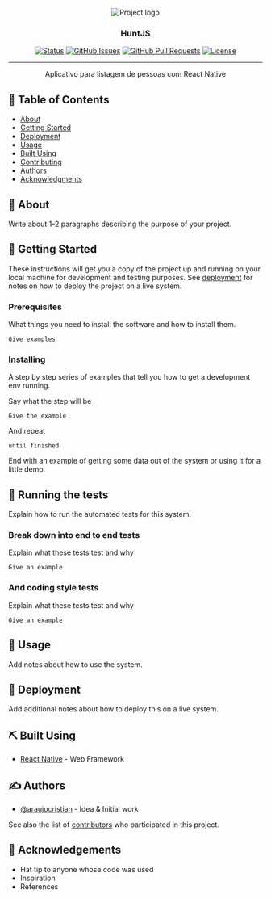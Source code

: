 <p align="center">
  <img src="./src/asserts/logo@3x.png" alt="Project logo"></a>
</p>

<h3 align="center">HuntJS</h3>

<div align="center">

[![Status](https://img.shields.io/badge/status-active-success.svg)]()
[![GitHub Issues](https://img.shields.io/github/issues/araujocristian/huntjs.svg)](https://github.com/araujocristian/huntjs/issues)
[![GitHub Pull Requests](https://img.shields.io/github/issues-pr/araujocristian/huntjs.svg)](https://github.com/araujocristian/huntjs/pulls)
[![License](https://img.shields.io/badge/license-MIT-blue.svg)](/LICENSE)

</div>

---

<p align="center"> Aplicativo para listagem de pessoas com React Native
    <br> 
</p>

## 📝 Table of Contents

- [About](#about)
- [Getting Started](#getting_started)
- [Deployment](#deployment)
- [Usage](#usage)
- [Built Using](#built_using)
- [Contributing](../CONTRIBUTING.md)
- [Authors](#authors)
- [Acknowledgments](#acknowledgement)

## 🧐 About <a name = "about"></a>

Write about 1-2 paragraphs describing the purpose of your project.

## 🏁 Getting Started <a name = "getting_started"></a>

These instructions will get you a copy of the project up and running on your local machine for development and testing purposes. See [deployment](#deployment) for notes on how to deploy the project on a live system.

### Prerequisites

What things you need to install the software and how to install them.

```
Give examples
```

### Installing

A step by step series of examples that tell you how to get a development env running.

Say what the step will be

```
Give the example
```

And repeat

```
until finished
```

End with an example of getting some data out of the system or using it for a little demo.

## 🔧 Running the tests <a name = "tests"></a>

Explain how to run the automated tests for this system.

### Break down into end to end tests

Explain what these tests test and why

```
Give an example
```

### And coding style tests

Explain what these tests test and why

```
Give an example
```

## 🎈 Usage <a name="usage"></a>

Add notes about how to use the system.

## 🚀 Deployment <a name = "deployment"></a>

Add additional notes about how to deploy this on a live system.

## ⛏️ Built Using <a name = "built_using"></a>

- [React Native](https://facebook.github.io/react-native/) - Web Framework

## ✍️ Authors <a name = "authors"></a>

- [@araujocristian](https://github.com/araujocristian) - Idea & Initial work

See also the list of [contributors](https://github.com/araujocristian/huntjs/contributors) who participated in this project.

## 🎉 Acknowledgements <a name = "acknowledgement"></a>

- Hat tip to anyone whose code was used
- Inspiration
- References
